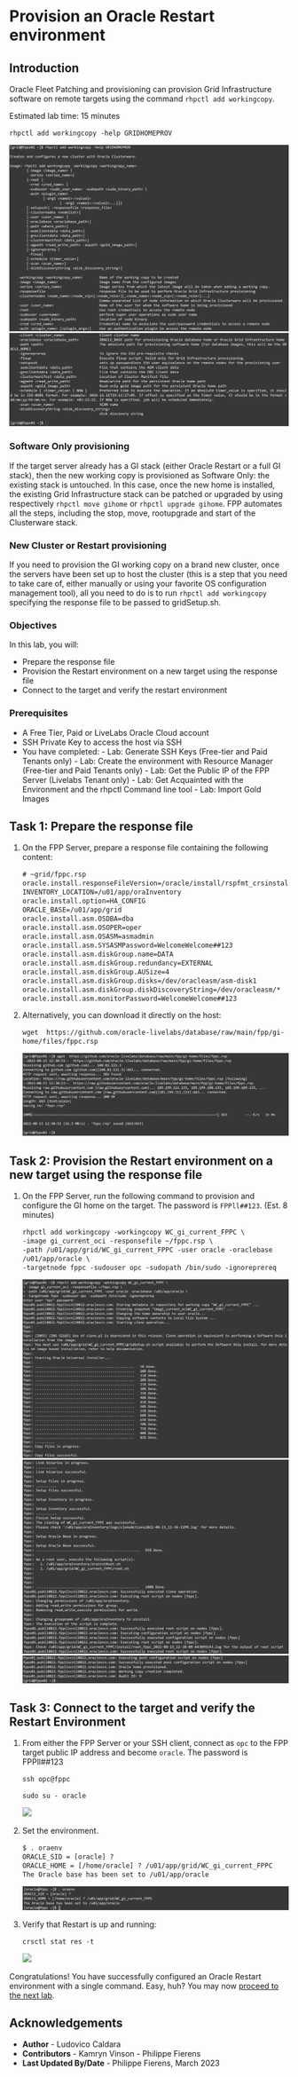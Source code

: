 # Provision an Oracle Restart environment

## Introduction
Oracle Fleet Patching and provisioning can provision Grid Infrastructure software on remote targets using the command `rhpctl add workingcopy`.

Estimated lab time: 15 minutes

```
rhpctl add workingcopy -help GRIDHOMEPROV
```
![](./images/workingcopy.png)
![](./images/workingcopy2.png)

### Software Only provisioning
If the target server already has a GI stack (either Oracle Restart or a full GI stack), then the new working copy is provisioned as Software Only: the existing stack is untouched.
In this case, once the new home is installed, the existing Grid Infrastructure stack can be patched or upgraded by using respectively `rhpctl move gihome` or `rhpctl upgrade gihome`. FPP automates all the steps, including the stop, move, rootupgrade and start of the Clusterware stack.

### New Cluster or Restart provisioning
If you need to provision the GI working copy on a brand new cluster, once the servers have been set up to host the cluster (this is a step that you need to take care of, either manually or using your favorite OS configuration management tool), all you need to do is to run `rhpctl add workingcopy` specifying the response file to be passed to gridSetup.sh.

### Objectives
In this lab, you will:
- Prepare the response file
- Provision the Restart environment on a new target using the response file
- Connect to the target and verify the restart environment


### Prerequisites
- A Free Tier, Paid or LiveLabs Oracle Cloud account
- SSH Private Key to access the host via SSH
- You have completed:
      - Lab: Generate SSH Keys (Free-tier and Paid Tenants only)
      - Lab: Create the environment with Resource Manager (Free-tier and Paid Tenants only)
      - Lab: Get the Public IP of the FPP Server (Livelabs Tenant only)
      - Lab: Get Acquainted with the Environment and the rhpctl Command line tool
      - Lab: Import Gold Images

## Task 1: Prepare the response file

1. On the FPP Server, prepare a response file containing the following content:

      ```
      # ~grid/fppc.rsp
      oracle.install.responseFileVersion=/oracle/install/rspfmt_crsinstall_response_schema_v19.0.0
      INVENTORY_LOCATION=/u01/app/oraInventory
      oracle.install.option=HA_CONFIG
      ORACLE_BASE=/u01/app/grid
      oracle.install.asm.OSDBA=dba
      oracle.install.asm.OSOPER=oper
      oracle.install.asm.OSASM=asmadmin
      oracle.install.asm.SYSASMPassword=WelcomeWelcome##123
      oracle.install.asm.diskGroup.name=DATA
      oracle.install.asm.diskGroup.redundancy=EXTERNAL
      oracle.install.asm.diskGroup.AUSize=4
      oracle.install.asm.diskGroup.disks=/dev/oracleasm/asm-disk1
      oracle.install.asm.diskGroup.diskDiscoveryString=/dev/oracleasm/*
      oracle.install.asm.monitorPassword=WelcomeWelcome##123
      ```

2. Alternatively, you can download it directly on the host:

      ```
      wget  https://github.com/oracle-livelabs/database/raw/main/fpp/gi-home/files/fppc.rsp
      ```
      ![](./images/download.png)

## Task 2: Provision the Restart environment on a new target using the response file
1. On the FPP Server, run the following command to provision and configure the GI home on the target. The password is `FPPll##123`. (Est. 8 minutes)

      ```
      rhpctl add workingcopy -workingcopy WC_gi_current_FPPC \
      -image gi_current_oci -responsefile ~/fppc.rsp \
      -path /u01/app/grid/WC_gi_current_FPPC -user oracle -oraclebase /u01/app/oracle \
      -targetnode fppc -sudouser opc -sudopath /bin/sudo -ignoreprereq
      ```
      ![](./images/provision.png)
      ![](./images/provision2.png)
      ![](./images/provision3.png)

## Task 3: Connect to the target and verify the Restart Environment
1. From either the FPP Server or your SSH client, connect as `opc` to the FPP target public IP address and become `oracle`. The password is FPPll##123

      ```
      ssh opc@fppc
      ```

      ```
      sudo su - oracle
      ```
      ![](./images/opc.png)

2. Set the environment.

      ```
      $ . oraenv
      ORACLE_SID = [oracle] ?
      ORACLE_HOME = [/home/oracle] ? /u01/app/grid/WC_gi_current_FPPC
      The Oracle base has been set to /u01/app/oracle
      ```
      ![](./images/oraenv.png)

3. Verify that Restart is up and running:

      ```
      crsctl stat res -t
      ```
      ![](./images/crsctl.png)

Congratulations! You have successfully configured an Oracle Restart environment with a single command. Easy, huh? You may now [proceed to the next lab](#next).

## Acknowledgements

- **Author** - Ludovico Caldara
- **Contributors** - Kamryn Vinson - Philippe Fierens
- **Last Updated By/Date** -  Philippe Fierens, March 2023